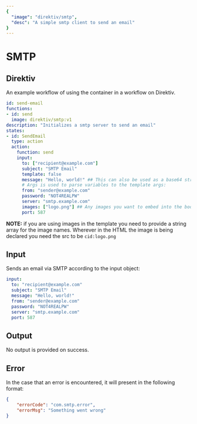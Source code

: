 ```yaml
---
{
  "image": "direktiv/smtp",
  "desc": "A simple smtp client to send an email"
}
---
```


# SMTP

## Direktiv
An example workflow of using the container in a workflow on Direktiv.

```yaml
id: send-email
functions:
- id: send
  image: direktiv/smtp:v1
description: "Initializes a smtp server to send an email" 
states:
- id: SendEmail
  type: action
  action:
    function: send
    input:
      to: ["recipient@example.com"]
      subject: "SMTP Email"
      template: false
      message: "Hello, world!" ## This can also be used as a base64 string for templating need to pass the template var aswell
      # Args is used to parse variables to the template args: 
      from: "sender@example.com"
      password: "NOT4REALPW"
      server: "smtp.example.com"
      images: ["logo.png"] ## Any images you want to embed into the body (will only work with a template)
      port: 587
```

**NOTE:** if you are using images in the template you need to provide a string array for the image names. Wherever in the HTML the image is being declared you need the src to be `cid:logo.png`

## Input

Sends an email via SMTP according to the input object:

```yaml
input:
  to: "recipient@example.com"
  subject: "SMTP Email"
  message: "Hello, world!"
  from: "sender@example.com"
  password: "NOT4REALPW"
  server: "smtp.example.com"
  port: 587
```

## Output

No output is provided on success.

## Error

In the case that an error is encountered, it will present in the following format:

```json
{
    "errorCode": "com.smtp.error",
    "errorMsg": "Something went wrong"
}
```